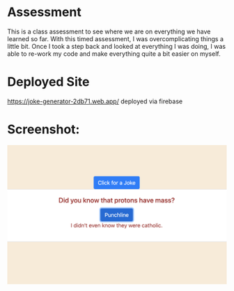 # Assessment
 This is a class assessment to see where we are on everything we have learned so far. With this timed assessment, I was overcomplicating things a little bit. Once I took a step back and looked at everything I was doing, I was able to re-work my code and make everything quite a bit easier on myself. 

# Deployed Site
https://joke-generator-2db71.web.app/ deployed via firebase


# Screenshot:
![](/images/screenshot.png)
